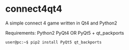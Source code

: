 # connect4qt4
A simple connect 4 game written in Qt4 and Python2

Requirements:
Python2
PyQt4
OR
PyQt5 + qt_packports

```console
user@pc:~$ pip2 install PyQt5 qt_backports
```
